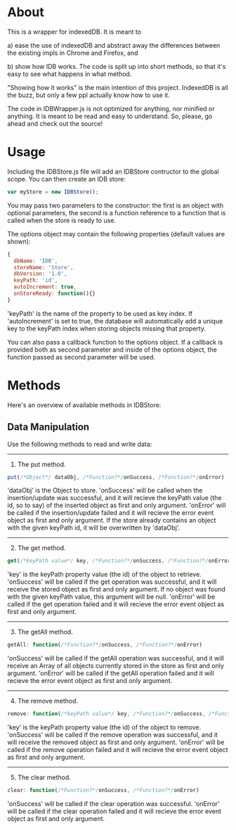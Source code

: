 About
=====

This is a wrapper for indexedDB. It is meant to

a) ease the use of indexedDB and abstract away the differences between the 
existing impls in Chrome and Firefox, and

b) show how IDB works. The code is split up into short methods, so that it's
easy to see what happens in what method.

"Showing how it works" is the main intention of this project. IndexedDB is 
all the buzz, but only a few ppl actually know how to use it. 

The code in IDBWrapper.js is not optimized for anything, nor minified or anything. 
It is meant to be read and easy to understand. So, please, go ahead and check out
the source!


Usage
=====

Including the IDBStore.js file will add an IDBStore contructor to the global scope. 
You can then create an IDB store:

```javascript
var myStore = new IDBStore();
```

You may pass two parameters to the constructor: the first is an object with optional parameters,
the second is a function reference to a function that is called when the store is ready to use.

The options object may contain the following properties (default values are shown):

```javascript
{
  dbName: 'IDB',
  storeName: 'Store',
  dbVersion: '1.0',
  keyPath: 'id',
  autoIncrement: true,
  onStoreReady: function(){}
}
```

'keyPath' is the name of the property to be used as key index. If 'autoIncrement' is set to true, 
the database will automatically add a unique key to the keyPath index when storing objects missing 
that property.

You can also pass a callback function to the options object. If a callback is provided both as second 
parameter and inside of the options object, the function passed as second parameter will be used.

Methods
=======

Here's an overview of available methods in IDBStore:

Data Manipulation
-----------------

Use the following methods to read and write data:

___

1) The put method.


```javascript
put(/*Object*/ dataObj, /*Function?*/onSuccess, /*Function?*/onError)
```

'dataObj' is the Object to store. 'onSuccess' will be called when the insertion/update was successful, 
and it will recieve the keyPath value (the id, so to say) of the inserted object as first and only 
argument. 'onError' will be called if the insertion/update failed and it will recieve the error event 
object as first and only argument. If the store already contains an object with the given keyPath id,
it will be overwritten by 'dataObj'.

___

2) The get method.

```javascript
get(/*keyPath value*/ key, /*Function?*/onSuccess, /*Function?*/onError)
```

'key' is the keyPath property value (the id) of the object to retrieve. 'onSuccess' will be called if
the get operation was successful, and it will receive the stored object as first and only argument. If
no object was found with the given keyPath value, this argument will be null. 'onError' will be called
if the get operation failed and it will recieve the error event object as first and only argument.

___

3) The getAll method.

```javascript
getAll: function(/*Function?*/onSuccess, /*Function?*/onError)
```

'onSuccess' will be called if the getAll operation was successful, and it will receive an Array of
all objects currently stored in the store as first and only argument. 'onError' will be called if 
the getAll operation failed and it will recieve the error event object as first and only argument.

___

4) The remove method.

```javascript
remove: function(/*keyPath value*/ key, /*Function?*/onSuccess, /*Function?*/onError)
```

'key' is the keyPath property value (the id) of the object to remove. 'onSuccess' will be called if
the remove operation was successful, and it will receive the removed object as first and only argument.
'onError' will be called if the remove operation failed and it will recieve the error event object as first 
and only argument.

___

5) The clear method.

```javascript
clear: function(/*Function?*/onSuccess, /*Function?*/onError)
```

'onSuccess' will be called if the clear operation was successful. 'onError' will be called if the clear 
operation failed and it will recieve the error event object as first and only argument.

